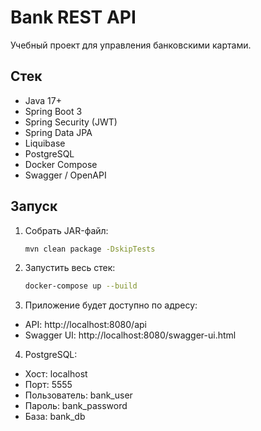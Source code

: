 # Bank REST API

Учебный проект для управления банковскими картами.

## Стек
- Java 17+
- Spring Boot 3
- Spring Security (JWT)
- Spring Data JPA
- Liquibase
- PostgreSQL
- Docker Compose
- Swagger / OpenAPI

## Запуск
1. Собрать JAR-файл:
   ```bash
   mvn clean package -DskipTests

2. Запустить весь стек:
   ```bash
   docker-compose up --build

3. Приложение будет доступно по адресу:
- API: http://localhost:8080/api
- Swagger UI: http://localhost:8080/swagger-ui.html
4. PostgreSQL:
- Хост: localhost
- Порт: 5555
- Пользователь: bank_user
- Пароль: bank_password
- База: bank_db